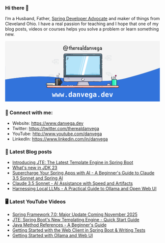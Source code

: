 ### Hi there 👋

I’m a Husband, Father, [Spring Developer Advocate](https://tanzu.vmware.com/developer/advocates/) and maker of things from Cleveland Ohio. I have a real passion for teaching and I hope that one of my blog posts, videos or courses helps you solve a problem or learn something new.

![Profile Header](./github_profile_header.png)

### 🤝 Connect with me:

- Website: https://www.danvega.dev
- Twitter: https://twitter.com/therealdanvega
- YouTube: http://www.youtube.com/danvega
- LinkedIn: https://www.linkedin.com/in/danvega

### 📝 Latest Blog posts

<!-- BLOG-POST-LIST:START -->
- [Introducing JTE: The Latest Template Engine in Spring Boot](/blog/2024/10/01/hello-jte)
- [What&#39;s new in JDK 23](/blog/2024/09/12/jdk-23-first-look)
- [Supercharge Your Spring Apps with AI - A Beginner&#39;s Guide to Claude 3.5 Sonnet and Spring AI](/blog/2024/08/07/claude-sonnet-spring-ai)
- [Claude 3.5 Sonnet - AI Assistance with Speed and Artifacts](/blog/2024/08/06/claude-sonnet-35)
- [Harnessing Local LLMs - A Practical Guide to Ollama and Open Web UI](/blog/2024/08/05/ollama-web-ui)
<!-- BLOG-POST-LIST:END -->

### 🖥 Latest YouTube Videos

<!-- YOUTUBE:START -->
- [Spring Framework 7.0: Major Update Coming November 2025](https://www.youtube.com/watch?v=SYq4x8rHJQw)
- [JTE: Spring Boot&#39;s New Templating Engine - Quick Start Guide](https://www.youtube.com/watch?v=KoWgHSWA1cc)
- [Java Method References - A Beginner&#39;s Guide](https://www.youtube.com/watch?v=DELCbBuCHHE)
- [Getting Started with the Web Client in Spring Boot &amp; Writing Tests](https://www.youtube.com/watch?v=0jyKgEz0Yn8)
- [Getting Started with Ollama and Web UI](https://www.youtube.com/watch?v=BzFafshQkWw)
<!-- YOUTUBE:END -->
